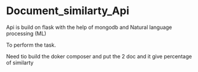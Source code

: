 # Document_similarty_Api

Api is build on flask with the help of mongodb and Natural language processing (ML)

To perform the task.

Need tio build the doker composer and put the 2 doc and it give percentage of similarty 
